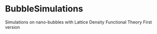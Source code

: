 # BubbleSimulations
Simulations on nano-bubbles with Lattice Density Functional Theory
First version